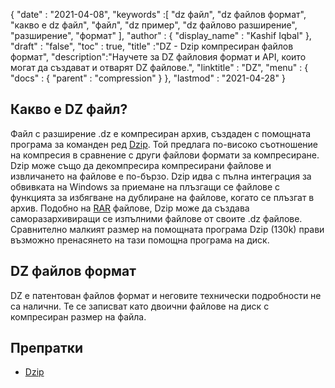 {
  "date" : "2021-04-08",
  "keywords" :[ "dz файл", "dz файлов формат", "какво е dz файл", "файл", "dz пример", "dz файлово разширение", "разширение", "формат" ],
  "author" : {
    "display_name" : "Kashif Iqbal"
},
  "draft" : "false",
  "toc" : true,
  "title" :"DZ - Dzip компресиран файлов формат",
  "description":"Научете за DZ файловия формат и API, които могат да създават и отварят DZ файлове.",
  "linktitle" : "DZ",
  "menu" : {
    "docs" : {
      "parent" : "compression"
}
},
  "lastmod" : "2021-04-28"
}

## Какво е DZ файл?

Файл с разширение .dz е компресиран архив, създаден с помощната програма за команден ред [Dzip](https://speeddemosarchive.com/dzip/). Той предлага по-високо съотношение на компресия в сравнение с други файлови формати за компресиране. Dzip може също да декомпресира компресирани файлове и извличането на файлове е по-бързо. Dzip идва с пълна интеграция за обвивката на Windows за приемане на плъзгащи се файлове с функцията за избягване на дублиране на файлове, когато се плъзгат в архив. Подобно на [RAR](/bg/compression/rar/) файлове, Dzip може да създава саморазархивиращи се изпълними файлове от своите .dz файлове. Сравнително малкият размер на помощната програма Dzip (130k) прави възможно пренасянето на тази помощна програма на диск.

## DZ файлов формат

DZ е патентован файлов формат и неговите технически подробности не са налични. Те се записват като двоични файлове на диск с компресиран размер на файла.

## Препратки

* [Dzip](https://speeddemosarchive.com/dzip/)

